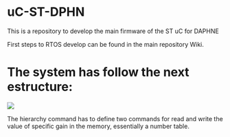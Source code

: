 # uC-ST-DPHN
This is a repository to develop the main firmware of the ST uC for DAPHNE

First steps to RTOS develop can be found in the main repository Wiki.

# The system has follow the next estructure:

![](images/DIAGRAMA%20GENERAL.png)

The hierarchy command has to define two commands for read and write the value of specific gain in the memory, essentially a number table. 
